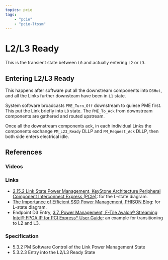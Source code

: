 ```yaml
---
topics: pcie
tags:
    - "pcie"
    - "pcie-ltssm"
---
```


# L2/L3 Ready

This is the transient state between `L0` and actually entering `L2` or `L3`.

## Entering L2/L3 Ready

This happens after software put all the downstream components into `D3Hot`, and all the Links further downsteam have been in `L1` state.

System software broadcasts `PME_Turn_Off` downstream to quiese PME first. This put the Link briefly into `L0` state. The `PME_To_Ack` from downstream components are gathered and routed upstream.

Once all the downstream components ack, in each individual Links the components exchange `PM_L23_Ready` DLLP and `PM_Request_Ack` DLLP, then both side enters electrical idle.

## References

### Videos

### Links

- [2.15.2 Link State Power Management, KeyStone Architecture Peripheral Component Interconnect Express (PCIe)](https://www.ti.com/lit/ug/sprugs6d/sprugs6d.pdf): for the L-state diagram.
- [The Importance of Efficient SSD Power Management, PHISON Blog](https://phisonblog.com/the-importance-of-efficient-ssd-power-management-2/): for L-state diagram.
- Endpoint D3 Entry, [3.7. Power Management, F-Tile Avalon® Streaming Intel® FPGA IP for PCI Express* User Guide](https://www.intel.com/content/www/us/en/docs/programmable/683140/21-4-4-0-0/power-management-37666.html): an example for transitioning to L2 and L3.

### Specification

- 5.3.2 PM Software Control of the Link Power Management State
- 5.3.2.3 Entry into the L2/L3 Ready State
